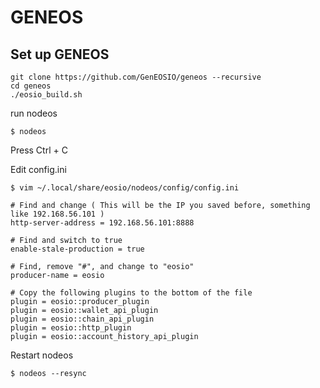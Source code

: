 # GENEOS

## Set up GENEOS

```
git clone https://github.com/GenEOSIO/geneos --recursive
cd geneos
./eosio_build.sh
```

run nodeos
```
$ nodeos
```
Press Ctrl + C

Edit config.ini

```
$ vim ~/.local/share/eosio/nodeos/config/config.ini

# Find and change ( This will be the IP you saved before, something like 192.168.56.101 )
http-server-address = 192.168.56.101:8888

# Find and switch to true
enable-stale-production = true

# Find, remove "#", and change to "eosio"
producer-name = eosio

# Copy the following plugins to the bottom of the file
plugin = eosio::producer_plugin
plugin = eosio::wallet_api_plugin
plugin = eosio::chain_api_plugin
plugin = eosio::http_plugin
plugin = eosio::account_history_api_plugin
```
Restart nodeos

```
$ nodeos --resync
```
